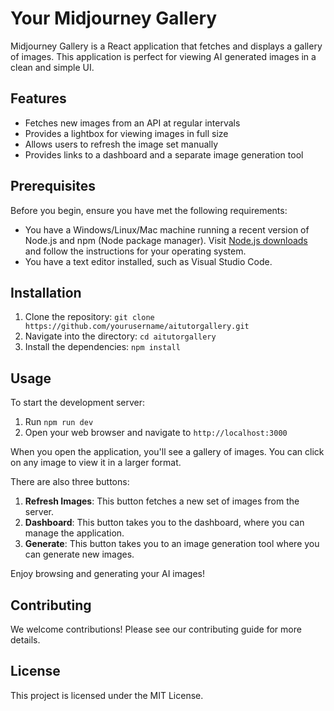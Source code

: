 # Your Midjourney Gallery

Midjourney Gallery is a React application that fetches and displays a gallery of images. This application is perfect for viewing AI generated images in a clean and simple UI.

## Features

- Fetches new images from an API at regular intervals
- Provides a lightbox for viewing images in full size
- Allows users to refresh the image set manually
- Provides links to a dashboard and a separate image generation tool

## Prerequisites

Before you begin, ensure you have met the following requirements:

- You have a Windows/Linux/Mac machine running a recent version of Node.js and npm (Node package manager). Visit [Node.js downloads](https://nodejs.org/en/download/) and follow the instructions for your operating system.
- You have a text editor installed, such as Visual Studio Code.

## Installation

1. Clone the repository: `git clone https://github.com/yourusername/aitutorgallery.git`
2. Navigate into the directory: `cd aitutorgallery`
3. Install the dependencies: `npm install`

## Usage

To start the development server:

1. Run `npm run dev`
2. Open your web browser and navigate to `http://localhost:3000`

When you open the application, you'll see a gallery of images. You can click on any image to view it in a larger format.

There are also three buttons:

1. **Refresh Images**: This button fetches a new set of images from the server.
2. **Dashboard**: This button takes you to the dashboard, where you can manage the application.
3. **Generate**: This button takes you to an image generation tool where you can generate new images.

Enjoy browsing and generating your AI images!

## Contributing

We welcome contributions! Please see our contributing guide for more details.

## License

This project is licensed under the MIT License.
